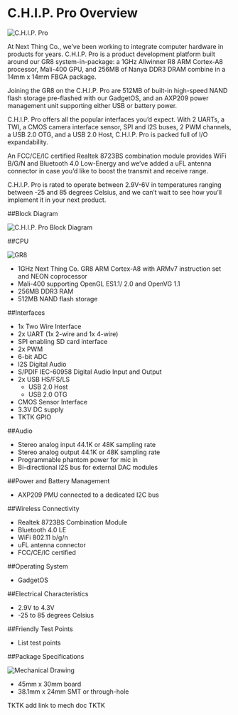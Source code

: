 # C.H.I.P. Pro Overview

![C.H.I.P. Pro](images/CHIPPro.jpg)

At Next Thing Co., we’ve been working to integrate computer hardware in products for years. C.H.I.P. Pro is a product development platform built around our GR8 system-in-package: a 1GHz Allwinner R8 ARM Cortex-A8 processor,  Mali-400 GPU, and 256MB of Nanya DDR3 DRAM combine in a 14mm x 14mm FBGA package. 

Joining the GR8 on the C.H.I.P. Pro are 512MB of built-in high-speed NAND flash storage pre-flashed with our GadgetOS, and an AXP209 power management unit supporting either USB or battery power.

C.H.I.P. Pro offers all the popular interfaces you’d expect. With 2 UARTs, a TWI, a CMOS camera interface sensor, SPI and I2S buses, 2 PWM channels, a USB 2.0 OTG, and a USB 2.0 Host, C.H.I.P. Pro is packed full of I/O expandability.

An FCC/CE/IC certified Realtek 8723BS combination module provides WiFi B/G/N and Bluetooth 4.0 Low-Energy and we’ve added a uFL antenna connector in case you’d like to boost the transmit and receive range.

C.H.I.P. Pro is rated to operate between 2.9V-6V in temperatures ranging between -25 and 85 degrees Celsius, and we can’t wait to see how you’ll implement it in your next product.


##Block Diagram

![C.H.I.P. Pro Block Diagram](images/CHIPProBlock.jpg)


##CPU

![GR8](images/GR8.jpg)

* 1GHz Next Thing Co. GR8 ARM Cortex-A8 with ARMv7 instruction set and NEON coprocessor
* Mali-400 supporting OpenGL ES1.1/ 2.0 and OpenVG 1.1
* 256MB DDR3 RAM
* 512MB NAND flash storage

##Interfaces

* 1x Two Wire Interface
* 2x UART (1x 2-wire and 1x 4-wire)
* SPI enabling SD card interface 
* 2x PWM
* 6-bit ADC
* I2S Digital Audio
* S/PDIF IEC-60958 Digital Audio Input and Output 
* 2x USB HS/FS/LS
	* USB 2.0 Host
	* USB 2.0 OTG
* CMOS Sensor Interface
* 3.3V DC supply
* TKTK GPIO

##Audio

* Stereo analog input 44.1K or 48K sampling rate
* Stereo analog output 44.1K or 48K sampling rate
* Programmable phantom power for mic in
* Bi-directional I2S bus for external DAC modules

##Power and Battery Management

* AXP209 PMU connected to a dedicated I2C bus

##Wireless Connectivity

* Realtek 8723BS Combination Module
* Bluetooth 4.0 LE
* WiFi 802.11 b/g/n
* uFL antenna connector
* FCC/CE/IC certified

##Operating System

* GadgetOS

##Electrical Characteristics

* 2.9V to 4.3V 
* -25 to 85 degrees Celsius 

##Friendly Test Points

* List test points

##Package Specifications

![Mechanical Drawing](image/CHIPProMechanical.jpg)

* 45mm x 30mm board
* 38.1mm x 24mm SMT or through-hole

TKTK add link to mech doc TKTK

